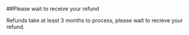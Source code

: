 ##Please wait to receive your refund

Refunds take at least 3 months to process, please wait to recieve your refund.